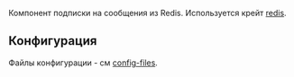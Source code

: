 Компонент подписки на сообщения из Redis. Используется крейт [redis](https://crates.io/crates/redis).

## Конфигурация

Файлы конфигурации - см [config-files](https://github.com/Konstantin-Dudersky/rsiot/tree/main/redis/config-files).
